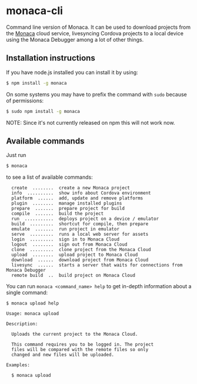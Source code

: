 monaca-cli
==========

Command line version of Monaca. It can be used to download projects from the [Monaca](http://monaca.io) cloud service, livesyncing Cordova projects to a local device using the Monaca Debugger among a lot of other things.

Installation instructions
----

If you have node.js installed you can install it by using:

```bash
$ npm install -g monaca
```

On some systems you may have to prefix the command with `sudo` because of permissions:

```bash
$ sudo npm install -g monaca
```

NOTE: Since it's not currently released on npm this will not work now.

Available commands
----

Just run 

```bash
$ monaca
```

to see a list of available commands:

```
  create  ........  create a new Monaca project
  info  ..........  show info about Cordova environment
  platform  ......  add, update and remove platforms
  plugin  ........  manage installed plugins
  prepare  .......  prepare project for build
  compile  .......  build the project
  run  ...........  deploys project on a device / emulator
  build  .........  shortcut for compile, then prepare
  emulate  .......  run project in emulator
  serve  .........  runs a local web server for assets
  login  .........  sign in to Monaca Cloud
  logout  ........  sign out from Monaca Cloud
  clone  .........  clone project from the Monaca Cloud
  upload  ........  upload project to Monaca Cloud
  download  ......  download project from Monaca Cloud
  livesync  ......  starts a server that waits for connections from Monaca Debugger
  remote build  ..  build project on Monaca Cloud
```

You can run `monaca <command_name> help` to get in-depth information about a single command:

```
$ monaca upload help

Usage: monaca upload

Description:

  Uploads the current project to the Monaca Cloud.
  
  This command requires you to be logged in. The project
  files will be compared with the remote files so only
  changed and new files will be uploaded.

Examples:

  $ monaca upload
```

